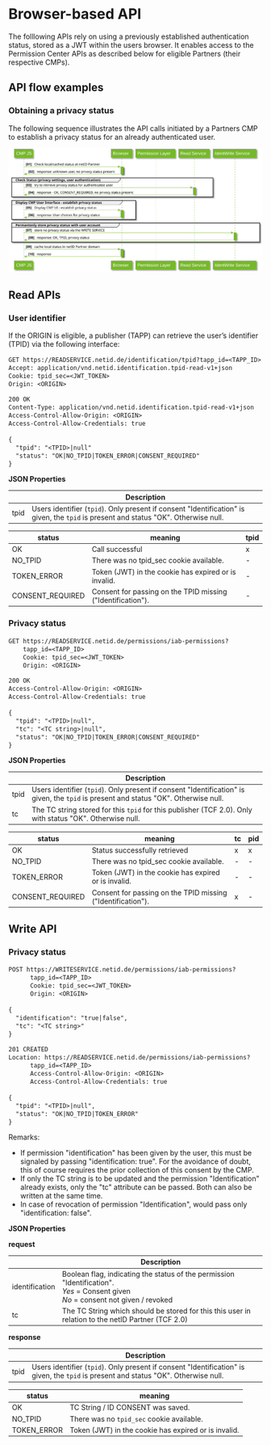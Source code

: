 # Browser-based API

The folllowing APIs rely on using a previously established authentication status, stored as a JWT within the users browser. It enables access to the Permission Center APIs as described below for eligible Partners (their respective CMPs). 

##  API flow examples

### Obtaining a privacy status

The following sequence illustrates the API calls initiated by a Partners CMP to establish a privacy status for an already authenticated user. 

![Browser based API](../diagrams/out/seq_cmp_webapi.svg)

## Read APIs

### User identifier

If the ORIGIN is eligible, a publisher (TAPP) can retrieve the user’s identifier (TPID) via the following interface:

``` shell
GET https://READSERVICE.netid.de/identification/tpid?tapp_id=<TAPP_ID>
Accept: application/vnd.netid.identification.tpid-read-v1+json
Cookie: tpid_sec=<JWT_TOKEN>
Origin: <ORIGIN>
```

``` shell
200 OK
Content-Type: application/vnd.netid.identification.tpid-read-v1+json
Access-Control-Allow-Origin: <ORIGIN>
Access-Control-Allow-Credentials: true

{
  "tpid": "<TPID>|null"
  "status": "OK|NO_TPID|TOKEN_ERROR|CONSENT_REQUIRED"
}
```

**JSON Properties**

| |Description|
|---|---|
| tpid | Users identifier (`tpid`). Only present if consent "Identification" is given, the `tpid` is present and status "OK". Otherwise null. |

| status | meaning | tpid |
| ----------- | ----------- | ----------- |
| OK | Call successful | x |
| NO_TPID | There was no tpid_sec cookie available. | - |
| TOKEN_ERROR | Token (JWT) in the cookie has expired or is invalid. | - |
| CONSENT_REQUIRED | Consent for passing on the TPID missing ("Identification"). | - |

### Privacy status

``` shell
GET https://READSERVICE.netid.de/permissions/iab-permissions?
    tapp_id=<TAPP_ID>
    Cookie: tpid_sec=<JWT_TOKEN>
    Origin: <ORIGIN>
```

``` shell
200 OK
Access-Control-Allow-Origin: <ORIGIN>
Access-Control-Allow-Credentials: true

{
  "tpid": "<TPID>|null",
  "tc": "<TC string>|null",
  "status": "OK|NO_TPID|TOKEN_ERROR|CONSENT_REQUIRED"
}
```

**JSON Properties**

| |Description|
|---|---|
| tpid | Users identifier (`tpid`). Only present if consent "Identification" is given, the `tpid` is present and status "OK". Otherwise null. |
| tc | The TC string stored for this `tpid` for this publisher (TCF 2.0). Only with status "OK". Otherwise null. |

| status | meaning | tc | pid |
| ----------- | ----------- | ----------- | ----------- |
| OK | Status successfully retrieved | x | x |
| NO_TPID | There was no tpid_sec cookie available. | - | - |
| TOKEN_ERROR | Token (JWT) in the cookie has expired or is invalid. | - | - |
| CONSENT_REQUIRED | Consent for passing on the TPID missing ("Identification"). | x | - |

## Write API

### Privacy status

``` shell
POST https://WRITESERVICE.netid.de/permissions/iab-permissions?
      tapp_id=<TAPP_ID>
      Cookie: tpid_sec=<JWT_TOKEN>
      Origin: <ORIGIN>

{
  "identification": "true|false",
  "tc": "<TC string>"
}
```

``` shell
201 CREATED
Location: https://READSERVICE.netid.de/permissions/iab-permissions?
      tapp_id=<TAPP_ID>
      Access-Control-Allow-Origin: <ORIGIN>
      Access-Control-Allow-Credentials: true

{
  "tpid": "<TPID>|null",
  "status": "OK|NO_TPID|TOKEN_ERROR"
}
```

Remarks:

- If permission "identification" has been given by the user, this must be signaled by passing "identification: true". For the avoidance of doubt, this of course requires the prior collection of this consent by the CMP.
- If only the TC string is to be updated and the permission "Identification" already exists, only the "tc" attribute can be passed. Both can also be written at the same time.
- In case of revocation of permission "Identification", would pass only "identification: false".

**JSON Properties**

**request**

| |Description|
|---|---|
| identification | Boolean flag, indicating the status of the permission "Identification". <br>*Yes* = Consent given <br> *No* = consent not given / revoked |
| tc | The TC String which should be stored for this this user in relation to the netID Partner (TCF 2.0) |

**response**

| |Description|
|---|---|
| tpid | Users identifier (`tpid`). Only present if consent "Identification" is given, the `tpid` is present and status "OK". Otherwise null.|

| status | meaning |
| ----------- | ----------- |
| OK | TC String / ID CONSENT was saved. |
| NO_TPID | There was no `tpid_sec` cookie available. |
| TOKEN_ERROR | Token (JWT) in the cookie has expired or is invalid. |
